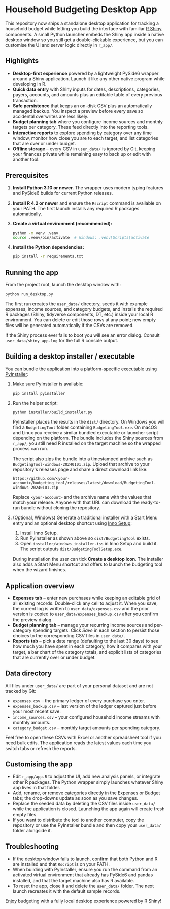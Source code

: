 # Household Budgeting Desktop App

This repository now ships a standalone desktop application for tracking a
household budget while letting you build the interface with familiar
[R Shiny](https://shiny.posit.co/) components. A small Python launcher embeds the
Shiny app inside a native desktop window so you still get a double-clickable
experience, but you can customise the UI and server logic directly in `r_app/`.

## Highlights

- **Desktop-first experience** powered by a lightweight PySide6 wrapper around a
  Shiny application. Launch it like any other native program while developing in
  R.
- **Quick data entry** with Shiny inputs for dates, descriptions, categories,
  payers, accounts, and amounts plus an editable table of every previous
  transaction.
- **Safe persistence** that keeps an on-disk CSV plus an automatically managed
  backup. You inspect a preview before every save so accidental overwrites are
  less likely.
- **Budget planning tab** where you configure income sources and monthly targets
  per category. These feed directly into the reporting tools.
- **Interactive reports** to explore spending by category over any time window,
  monitor how close you are to each target, and list categories that are over or
  under budget.
- **Offline storage** – every CSV in `user_data/` is ignored by Git, keeping your
  finances private while remaining easy to back up or edit with another tool.

## Prerequisites

1. **Install Python 3.10 or newer.** The wrapper uses modern typing features and
   PySide6 builds for current Python releases.
2. **Install R 4.2 or newer** and ensure the `Rscript` command is available on
   your PATH. The first launch installs any required R packages automatically.
3. **Create a virtual environment (recommended):**

   ```bash
   python -m venv .venv
   source .venv/bin/activate  # Windows: .venv\Scripts\activate
   ```

4. **Install the Python dependencies:**

   ```bash
   pip install -r requirements.txt
   ```

## Running the app

From the project root, launch the desktop window with:

```bash
python run_desktop.py
```

The first run creates the `user_data/` directory, seeds it with example
expenses, income sources, and category budgets, and installs the required R
packages (Shiny, tidyverse components, DT, etc.) inside your local R
environment. You can delete or edit those rows at any point; new empty files will
be generated automatically if the CSVs are removed.

If the Shiny process ever fails to boot you will see an error dialog. Consult
`user_data/shiny_app.log` for the full R console output.

## Building a desktop installer / executable

You can bundle the application into a platform-specific executable using
[PyInstaller](https://pyinstaller.org/):

1. Make sure PyInstaller is available:

   ```bash
   pip install pyinstaller
   ```

2. Run the helper script:

   ```bash
   python installer/build_installer.py
   ```

   PyInstaller places the results in the `dist/` directory. On Windows you will
   find a `BudgetingTool` folder containing `BudgetingTool.exe`. On macOS and
   Linux you receive a similar bundled executable or launcher script depending on
   the platform. The bundle includes the Shiny sources from `r_app/`; you still
   need R installed on the target machine so the wrapped process can run.

   The script also zips the bundle into a timestamped archive such as
   `BudgetingTool-windows-20240101.zip`. Upload that archive to your repository's
   releases page and share a direct download link like:

   ```
   https://github.com/<your-account>/budgeting_tool/releases/latest/download/BudgetingTool-windows-20240101.zip
   ```

   Replace `<your-account>` and the archive name with the values that match your
   release. Anyone with that URL can download the ready-to-run bundle without
   cloning the repository.

3. (Optional, Windows) Generate a traditional installer with a Start Menu entry
   and an optional desktop shortcut using
   [Inno Setup](https://jrsoftware.org/isinfo.php):

   1. Install Inno Setup.
   2. Run PyInstaller as shown above so `dist/BudgetingTool` exists.
   3. Open `installer/windows_installer.iss` in Inno Setup and build it. The
      script outputs `dist/BudgetingToolSetup.exe`.

   During installation the user can tick **Create a desktop icon**. The installer
   also adds a Start Menu shortcut and offers to launch the budgeting tool when
   the wizard finishes.

## Application overview

- **Expenses tab** – enter new purchases while keeping an editable grid of all
  existing records. Double-click any cell to adjust it. When you save, the
  current log is written to `user_data/expenses.csv` and the prior version is
  copied to `user_data/expenses_backup.csv` after you confirm the preview dialog.
- **Budget planning tab** – manage your recurring income sources and per-category
  spending targets. Click *Save* in each section to persist those choices to the
  corresponding CSV files in `user_data/`.
- **Reports tab** – pick a date range (defaulting to the last 30 days) to see
  how much you have spent in each category, how it compares with your target, a
  bar chart of the category totals, and explicit lists of categories that are
  currently over or under budget.

## Data directory

All files under `user_data/` are part of your personal dataset and are not
tracked by Git:

- `expenses.csv` – the primary ledger of every purchase you enter.
- `expenses_backup.csv` – last version of the ledger captured just before your
  most recent save.
- `income_sources.csv` – your configured household income streams with monthly
  amounts.
- `category_budget.csv` – monthly target amounts per spending category.

Feel free to open these CSVs with Excel or another spreadsheet tool if you need
bulk edits. The application reads the latest values each time you switch tabs or
refresh the reports.

## Customising the app

- Edit `r_app/app.R` to adjust the UI, add new analysis panels, or integrate
  other R packages. The Python wrapper simply launches whatever Shiny app lives
  in that folder.
- Add, rename, or remove categories directly in the Expenses or Budget tabs; the
  drop-downs update as soon as you save changes.
- Replace the seeded data by deleting the CSV files inside `user_data/` while the
  application is closed. Launching the app again will create fresh empty files.
- If you want to distribute the tool to another computer, copy the repository or
  use the PyInstaller bundle and then copy your `user_data/` folder alongside it.

## Troubleshooting

- If the desktop window fails to launch, confirm that both Python and R are
  installed and that `Rscript` is on your PATH.
- When building with PyInstaller, ensure you run the command from an activated
  virtual environment that already has PySide6 and pandas installed, and that the
  target machine also has R available.
- To reset the app, close it and delete the `user_data/` folder. The next launch
  recreates it with the default sample records.

Enjoy budgeting with a fully local desktop experience powered by R Shiny!
